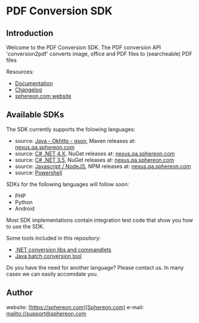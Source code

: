 # PDF Conversion SDK

## Introduction

Welcome to the PDF Conversion SDK. The PDF conversion API 'conversion2pdf' converts image, office and PDF files to (searcheable) PDF files

Resources:
- [Documentation](https://docs.sphereon.com/api/pdf/1.1/html)
- [Changelog](https://github.com/Sphereon-SDK/pdf-sdk/CHANGELOG.md)
- [sphereon.com website](https://sphereon.com)

## Available SDKs

The SDK currently supports the folowing languages:
 * source: [Java - Okhttp - gson](java8-okhttp-gson), Maven releases at: [nexus.qa.sphereon.com](http://nexus.qa.sphereon.com/repository/sphereon-sdk-releases/)
 * source: [C# .NET 4.X](csharp-net45), NuGet releases at: [nexus.qa.sphereon.com](http://nexus.qa.sphereon.com/repository/sphereon-sdk-nuget/)
 * source: [C# .NET 3.5](csharp-net35), NuGet releases at: [nexus.qa.sphereon.com](http://nexus.qa.sphereon.com/repository/sphereon-sdk-nuget/)
 * source: [Javascript / NodeJS](javascript), NPM releases at: [nexus.qa.sphereon.com](http://nexus.qa.sphereon.com/repository/sphereon-sdk-npm/)
 * source: [Powershell](powershell)
 
SDKs for the following languages will follow soon:
 * PHP
 * Python
 * Android
 
Most SDK implementations contain integration test code that show you how to use the SDK. 
 
Some tools included in this repository:
* [.NET conversion libs and commandlets](net4x-implementations-examples)
* [Java batch conversion tool](java-implementations-examples/java-file-processor)
 
Do you have the need for another language? Please contact us. In many cases we can easily accomidate you.

## Author
website: [https://sphereon.com](Sphereon.com)
e-mail: [mailto://support@sphereon.com](support@sphereon.com)
